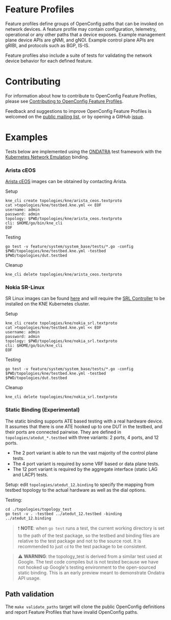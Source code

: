 # Feature Profiles

Feature profiles define groups of OpenConfig paths that can be invoked on network 
devices.  A feature profile may contain configuration, telemetry, operational or 
any other paths that a device exposes.  Example management plane device APIs are 
gNMI, and gNOI.  Example control plane APIs are gRIBI, and protocols such as BGP, 
IS-IS.

Feature profiles also include a suite of tests for validating the network device
behavior for each defined feature.

# Contributing

For information about how to contribute to OpenConfig Feature Profiles, please
see [Contributing to OpenConfig Feature Profiles](CONTRIBUTING.md).

Feedback and suggestions to improve OpenConfig Feature Profiles is welcomed on the
[public mailing list](https://groups.google.com/forum/?hl=en#!forum/netopenconfig),
or by opening a GitHub [issue](https://github.com/openconfig/featureprofiles/issues).


# Examples
Tests below are implemented using the [ONDATRA](https://github.com/openconfig/ondatra)
test framework with the [Kubernetes Network Emulation](https://github.com/google/kne) 
binding.

### Arista cEOS
[Arista cEOS](https://www.arista.com/en/products/software-controlled-container-networking) images can be obtained by contacting Arista.

Setup
```
kne_cli create topologies/kne/arista_ceos.textproto
cat >topologies/kne/testbed.kne.yml << EOF
username: admin
password: admin
topology: $PWD/topologies/kne/arista_ceos.textproto
cli: $HOME/go/bin/kne_cli
EOF
```
Testing
```
go test -v feature/system/system_base/tests/*.go -config $PWD/topologies/kne/testbed.kne.yml -testbed $PWD/topologies/dut.testbed
```

Cleanup
```
kne_cli delete topologies/kne/arista_ceos.textproto
```

### Nokia SR-Linux
SR Linux images can be found [here](https://github.com/nokia/srlinux-container-image/pkgs/container/srlinux) and will require the [SRL Controller](https://github.com/srl-labs/srl-controller) to be installed on the KNE Kubernetes cluster.

Setup
```
kne_cli create topologies/kne/nokia_srl.textproto
cat >topologies/kne/testbed.kne.yml << EOF
username: admin
password: admin
topology: $PWD/topologies/kne/nokia_srl.textproto
cli: $HOME/go/bin/kne_cli
EOF
```

Testing
```
go test -v feature/system/system_base/tests/*.go -config $PWD/topologies/kne/testbed.kne.yml -testbed $PWD/topologies/dut.testbed
```

Cleanup
```
kne_cli delete topologies/kne/nokia_srl.textproto
```

### Static Binding (Experimental)

The static binding supports ATE based testing with a real hardware device. It
assumes that there is one ATE hooked up to one DUT in the testbed, and their
ports are connected pairwise. They are defined in `topologies/atedut_*.testbed`
with three variants: 2 ports, 4 ports, and 12 ports.

*   The 2 port variant is able to run the vast majority of the control plane
    tests.
*   The 4 port variant is required by some VRF based or data plane tests.
*   The 12 port variant is required by the aggregate interface (static LAG and
    LACP) tests.

Setup: edit `topologies/atedut_12.binding` to specify the mapping from testbed
topology to the actual hardware as well as the dial options.

Testing:

```
cd ./topologies/topology_test
go test -v . -testbed ../atedut_12.testbed -binding ../atedut_12.binding
```

> :exclamation: **NOTE**: when `go test` runs a test, the current working
> directory is set to the path of the test package, so the testbed and binding
> files are relative to the test package and not to the source root. It is
> recommended to just `cd` to the test package to be consistent.

> :warning: **WARNING**: the topology\_test is derived from a similar test used
> at Google. The test code compiles but is not tested because we have not hooked
> up Google's testing environment to the open-sourced static binding. This is an
> early preview meant to demonstrate Ondatra API usage.

## Path validation

The `make validate_paths` target will clone the public OpenConfig definitions and report Feature Profiles that have invalid OpenConfig paths.
